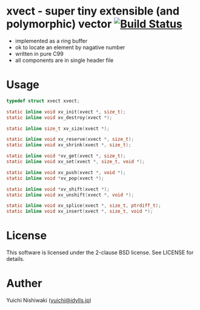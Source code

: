 # xvect - super tiny extensible (and polymorphic) vector [![Build Status](https://travis-ci.org/wasabiz/xvect.svg)](https://travis-ci.org/wasabiz/xvect)

- implemented as a ring buffer
- ok to locate an element by nagative number
- written in pure C99
- all components are in single header file

# Usage

```c
typedef struct xvect xvect;

static inline void xv_init(xvect *, size_t);
static inline void xv_destroy(xvect *);

static inline size_t xv_size(xvect *);

static inline void xv_reserve(xvect *, size_t);
static inline void xv_shrink(xvect *, size_t);

static inline void *xv_get(xvect *, size_t);
static inline void xv_set(xvect *, size_t, void *);

static inline void xv_push(xvect *, void *);
static inline void *xv_pop(xvect *);

static inline void *xv_shift(xvect *);
static inline void xv_unshift(xvect *, void *);

static inline void xv_splice(xvect *, size_t, ptrdiff_t);
static inline void xv_insert(xvect *, size_t, void *);
```

# License

This software is licensed under the 2-clause BSD license. See LICENSE for details.

# Auther

Yuichi Nishiwaki (yuichi@idylls.jp)
